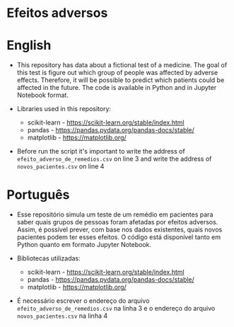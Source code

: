 # Efeitos adversos
# English
- This repository has data about a fictional test of a medicine. The goal of this test is figure out which group of people was affected by adverse effects. Therefore, it will be possible to predict which patients could be affected in the future. The code is available in Python and in Jupyter Notebook format.

- Libraries used in this repository:
    - scikit-learn - https://scikit-learn.org/stable/index.html
    - pandas - https://pandas.pydata.org/pandas-docs/stable/
    - matplotlib - https://matplotlib.org/

- Before run the script it's important to write the address of `efeito_adverso_de_remedios.csv` on line 3 and write the address of `novos_pacientes.csv` on line 4

# Português
- Esse repositório simula um teste de um remédio em pacientes para saber quais grupos de pessoas foram afetadas por efeitos adversos. Assim, é possível prever, com base nos dados existentes, quais novos pacientes podem ter esses efeitos. O código está disponível tanto em Python quanto em formato Jupyter Notebook.

- Bibliotecas utilizadas:
    - scikit-learn - https://scikit-learn.org/stable/index.html
    - pandas - https://pandas.pydata.org/pandas-docs/stable/
    - matplotlib - https://matplotlib.org/

- É necessário escrever o endereço do arquivo `efeito_adverso_de_remedios.csv` na linha 3 e o endereço do arquivo `novos_pacientes.csv` na linha 4